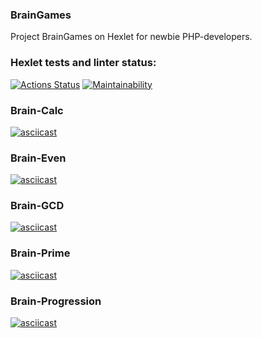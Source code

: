 ### BrainGames
Project BrainGames on Hexlet for newbie PHP-developers.

### Hexlet tests and linter status:
[![Actions Status](https://github.com/ruzen01/php-project-45/actions/workflows/hexlet-check.yml/badge.svg)](https://github.com/ruzen01/php-project-45/actions)
[![Maintainability](https://api.codeclimate.com/v1/badges/b6be891411b97d009062/maintainability)](https://codeclimate.com/github/ruzen01/php-project-45/maintainability)


### Brain-Calc
[![asciicast](https://asciinema.org/a/gLWPQAqFCav8OT1oEehQOA2Nt.svg)](https://asciinema.org/a/gLWPQAqFCav8OT1oEehQOA2Nt)

### Brain-Even
[![asciicast](https://asciinema.org/a/hvz6znuepspJHXdYh7S6NOQLe.svg)](https://asciinema.org/a/hvz6znuepspJHXdYh7S6NOQLe)

### Brain-GCD
[![asciicast](https://asciinema.org/a/VcUyb8tk14cAkSrAcbrrBTAl9.svg)](https://asciinema.org/a/VcUyb8tk14cAkSrAcbrrBTAl9)

### Brain-Prime
[![asciicast](https://asciinema.org/a/BvVWhanIyhcPN6VS3UC27pQbf.svg)](https://asciinema.org/a/BvVWhanIyhcPN6VS3UC27pQbf)

### Brain-Progression
[![asciicast](https://asciinema.org/a/FFMXW2kVra2IILUOLOaIUjKUb.svg)](https://asciinema.org/a/FFMXW2kVra2IILUOLOaIUjKUb)